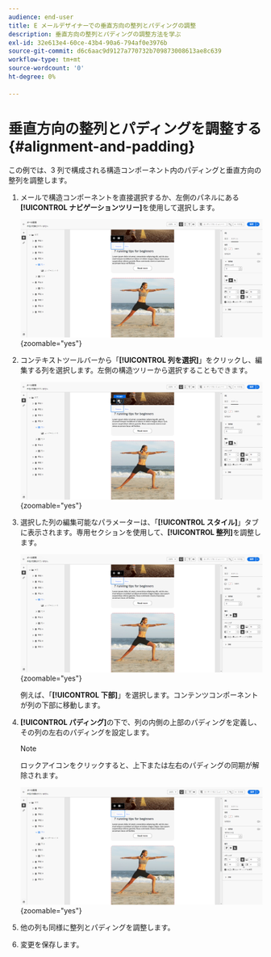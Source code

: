 ```yaml
---
audience: end-user
title: E メールデザイナーでの垂直方向の整列とパディングの調整
description: 垂直方向の整列とパディングの調整方法を学ぶ
exl-id: 32e613e4-60ce-43b4-90a6-794af0e3976b
source-git-commit: d6c6aac9d9127a770732b709873008613ae8c639
workflow-type: tm+mt
source-wordcount: '0'
ht-degree: 0%

---
```


# 垂直方向の整列とパディングを調整する {#alignment-and-padding}

この例では、3 列で構成される構造コンポーネント内のパディングと垂直方向の整列を調整します。

1. メールで構造コンポーネントを直接選択するか、左側のパネルにある&#x200B;**[!UICONTROL ナビゲーションツリー]**&#x200B;を使用して選択します。

   ![ナビゲーションツリーでの構造コンポーネントの選択を示すスクリーンショット](assets/alignment_1.png){zoomable="yes"}

1. コンテキストツールバーから「**[!UICONTROL 列を選択]**」をクリックし、編集する列を選択します。左側の構造ツリーから選択することもできます。

   ![コンテキストツールバーからの列の選択を示すスクリーンショット](assets/alignment_2.png){zoomable="yes"}

1. 選択した列の編集可能なパラメーターは、「**[!UICONTROL スタイル]**」タブに表示されます。専用セクションを使用して、**[!UICONTROL 整列]**&#x200B;を調整します。

   ![「スタイル」タブの整列調整オプションを示すスクリーンショット](assets/alignment_3.png){zoomable="yes"}

   例えば、「**[!UICONTROL 下部]**」を選択します。コンテンツコンポーネントが列の下部に移動します。

1. **[!UICONTROL パディング]**&#x200B;の下で、列の内側の上部のパディングを定義し、その列の左右のパディングを設定します。

   >[!NOTE]
   >
   >ロックアイコンをクリックすると、上下または左右のパディングの同期が解除されます。

   ![パディング調整オプションを示すスクリーンショット](assets/alignment_4.png){zoomable="yes"}

1. 他の列も同様に整列とパディングを調整します。

1. 変更を保存します。